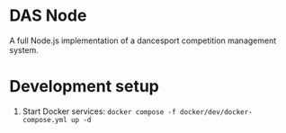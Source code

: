 # DAS Node

A full Node.js implementation of a dancesport competition management system.

# Development setup

1. Start Docker services: `docker compose -f docker/dev/docker-compose.yml up -d`
